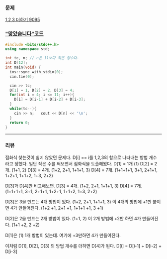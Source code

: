 ### 문제 

[1,2,3 더하기  9095](https://www.acmicpc.net/problem/9095)


### ["맞았습니다"코드](http://boj.kr/efb738f397dc41ebbce60397d7caf0ea)

```c++
#include <bits/stdc++.h>
using namespace std;

int tc, n; // n은 11보다 작은 양수다.
int D[12];
int main(void) {
  ios::sync_with_stdio(0);
  cin.tie(0);

  cin >> tc;
  D[1] = 1, D[2] = 2, D[3] = 4;
  for(int i = 4; i <= 11; i++){
    D[i] = D[i-1] + D[i-2] + D[i-3];
  }
  while(tc--){
    cin >> n;   cout << D[n] << '\n';
  }
  return 0;
}
```

-------


### 리뷰

점화식 찾는것이 쉽지 않았던 문제다. 
D[i] == i를 1,2,3의 합으로 나타내는 방법 개수 라고 정했다. 
일단 작은 수를 써보면서 점화식을 도출해봤다. 
D[1] = 1개 (1) 
D[2] = 2개. (1+1, 2) 
D[3] = 4개. (1+2, 2+1, 1+1+1, 3)
D[4] = 7개. (1+1+1+1, 3+1, 2+1+1, 1+2+1, 1+1+2, 1+3, 2+2) 


D[3]과 D[4]만 비교해보면. 
D[3] = 4개. (1+2, 2+1, 1+1+1, 3)
D[4] = 7개. (1+1+1+1, 3+1, 2+1+1, 1+2+1, 1+1+2, 1+3, 2+2) 

D[3]은 3을 만드는 4개 방법이 있다. 
 (1+2, 2+1, 1+1+1, 3) 이 4개의 방법에 +1만 붙이면 4가 만들어진다. 
 (1+2 +1, 2+1 +1, 1+1+1 +1, 3 +1)  
 
 D[2]은 2을 만드는 2개 방법이 있다. 
 (1+1, 2) 이 2개 방법에 +2만 하면 4가 만들어진다. 
 (1+1 +2, 2 +2) 
 
 D[1]은 (1) 1개 방법이 있는데. 여기에 +3만하면 4가 만들어진다. 
 
 이처럼 D[1], D[2], D[3] 의 방법 개수를 더하면 D[4]가 된다. 
 D[i] = D[i-1] + D[i-2] + D[i-3]